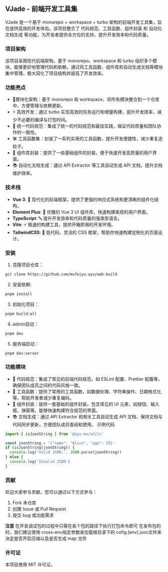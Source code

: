 <!--
 * @Author: achuang
 * @Date: 2024-11-18 11:01:34
 * @LastEditTime: 2024-11-18 11:02:06
 * @LastEditors: achuang
-->

## VJade - 前端开发工具集

VJade 是一个基于 monorepo + workspace + turbo 架构的前端开发工具集，旨在提供高效的开发体验。该项目整合了 代码规范、工具函数、组件封装 和 自动化文档生成 等功能，为开发者提供全方位的支持，提升开发效率和代码质量。

### 项目架构

该项目采用现代前端架构，基于 monorepo、workspace 和 turbo 组织多个模块，能够更好地管理代码和依赖。通过将工具函数、组件库和自动生成文档等模块集中管理，极大简化了项目结构并提高了开发效率。

### 功能亮点

- 🔧模块化架构：基于 monorepo 和 workspace，将所有模块整合到一个仓库中，方便管理与依赖更新。<br/>
- ⚡ 高效开发：通过 turbo 实现高效的任务运行和增量构建，提升开发效率，减少不必要的编译与打包时间。<br/>
- 📏 统一代码规范：集成了统一的代码规范和最佳实践，保证代码质量和团队协作的一致性。<br/>
- 🛠️ 工具函数集：封装了一系列实用的工具函数，提升开发便捷性，减少重复造轮子。<br/>
- 🎨 组件库封装：提供了一些基础组件的封装，便于快速开发高质量的用户界面。<br/>
- 📚 自动化文档生成：通过 API Extractor 等工具自动生成 API 文档，提升文档维护效率。<br/>

### 技术栈

- **Vue 3**: 🚀 现代化的前端框架，提供了更强的响应式系统和更清晰的组件化结构。
- **Element Plus**: 🎨 优雅的 Vue 3 UI 组件库，快速构建美观的用户界面。
- **TypeScript**: 🔤 提升开发效率和代码质量的强类型语言。
- **Vite**: ⚡ 极速的构建工具，提供开箱即用的开发环境。
- **TailwindCSS**: 💅 低代码、灵活的 CSS 框架，帮助你快速构建定制化的页面设计。

### 安装

1. 克隆项目仓库：

```bash
git clone https://github.com/mufeiyu-ayu/web-build
```

2. 安装依赖:

```bash
pnpm install
```

3. 初始化项目：

```bash
pnpm build:all
```

4. admin启动：

```bash
pnpm dev
```

5. 服务端启动：

```bash
pnpm dev:server
```

### 功能模块

- 📏 代码规范：集成了常见的前端代码规范，如 ESLint 配置、Prettier 配置等，确保团队成员之间的代码风格一致。
- 🔨 工具函数：提供了常用的工具函数，如数据处理、字符串操作、日期格式化等，帮助开发者减少重复编码。
- 🎨 组件封装：提供一套基础的组件封装，包含常见的 UI 元素，如按钮、输入框、弹窗等，能够快速构建符合规范的界面。
- 📚 文档生成：通过 API Extractor 和相关工具自动生成 API 文档，保持文档与代码同步更新，方便团队成员查阅和使用。
  示例代码

```ts
import { isJsonString } from '@ayu-mu/utils'

const jsonString = '{"name": "Alice", "age": 25}'
if (isJsonString(jsonString)) {
  console.log('Valid JSON:', JSON.parse(jsonString))
} else {
  console.log('Invalid JSON')
}
```

### 贡献

欢迎大家参与贡献，您可以通过以下方式参与：

1. Fork 本仓库
2. 创建 Issue 或 Pull Request
3. 提交 bug 或功能需求

**注意**
在开发调试包的过程中只需在各个包的路径下执行打包命令即可
在发布包的时，我们建议使用 cross-env指定参数来加载根目录下的 cofig.[env].json文件来决定是否开启压缩以及是否生成 map 文件

### 许可证

本项目使用 MIT 许可证。

